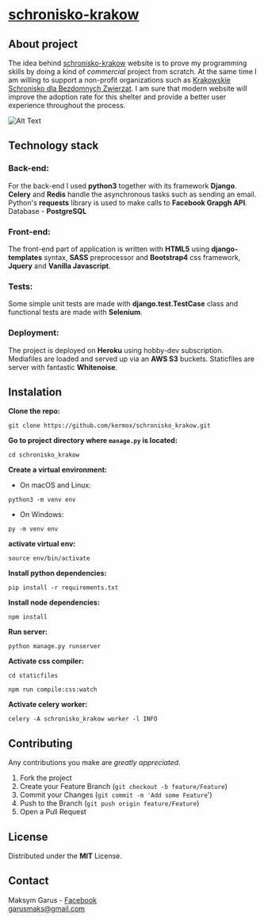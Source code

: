 # [schronisko-krakow](http://schroniskokrakow.herokuapp.com/)

## About project
The idea behind  [schronisko-krakow](https://schroniskokrakow.herokuapp.com/) website is to prove my programming skills by doing a kind of *commercial* project from scratch.
At the same time I am willing to support a non-profit organizations such as [Krakowskie Schronisko dla Bezdomnych Zwierzat](http://www.schronisko.krakow.pl/). I am sure that modern website will improve the adoption rate for this shelter and provide a better user experience throughout the process. <br>

![Alt Text](https://media.giphy.com/media/4Zo41lhzKt6iZ8xff9/giphy.gif)

## Technology stack
### Back-end:
For the back-end I used **python3** together with its framework **Django**.
**Celery** and **Redis** handle the asynchronous tasks such as sending an email. Python's **requests** library is used to make calls to **Facebook Grapgh API**.
Database - **PostgreSQL** 

### Front-end:
The front-end part of application is written with **HTML5** using **django-templates** syntax, **SASS** preprocessor and **Bootstrap4** css framework,
**Jquery** and **Vanilla Javascript**. 

### Tests:
Some simple unit tests are made with **django.test.TestCase** class and
functional tests are made with **Selenium**.


### Deployment:
The project is deployed on **Heroku** using hobby-dev subscription.
Mediafiles are loaded and served up via an  **AWS S3** buckets. Staticfiles are server with fantastic **Whitenoise**.

## Instalation
**Clone the repo:**
```
git clone https://github.com/kermox/schronisko_krakow.git
```
**Go to project directory where `manage.py` is located:**
```
cd schronisko_krakow
```
**Create a virtual environment:**
* On macOS and Linux:
```
python3 -m venv env
```
* On Windows:
```
py -m venv env
```
**activate virtual env:**
```
source env/bin/activate
```
**Install python dependencies:**
```
pip install -r requirements.txt
```
**Install node dependencies:**
```
npm install
```
**Run server:**
```
python manage.py runserver
```
**Activate css compiler:**
```
cd staticfiles
```
```
npm run compile:css:watch
```
**Activate celery worker:**
```
celery -A schronisko_krakow worker -l INFO
```
## Contributing
Any contributions you make are *greatly appreciated*.
1. Fork the project
2. Create your Feature Branch (`git checkout -b feature/Feature`)
3. Commit your Changes (`git commit -m 'Add some Feature`')
4. Push to the Branch (`git push origin feature/Feature`)
5. Open a Pull Request

## License
Distributed under the **MIT** License.

## Contact 
Maksym Garus - [Facebook](https://www.facebook.com/kermox) <br>
garusmaks@gmail.com